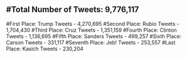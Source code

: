 #Total Number of Tweets: 9,776,117 
---
#First Place: Trump Tweets - 4,270,695
#Second Place: Rubio Tweets - 1,704,430
#Third Place: Cruz Tweets - 1,351,159
#Fourth Place: Clinton Tweets - 1,136,695
#Fifth Place: Sanders Tweets - 499,257
#Sixth Place: Carson Tweets - 331,117
#Seventh Place: Jeb! Tweets - 253,557
#Last Place: Kasich Tweets - 230,204
